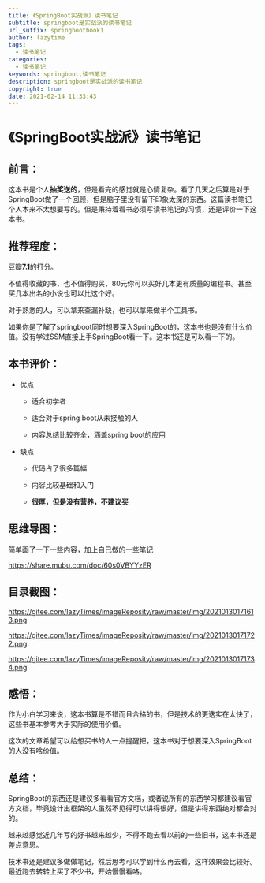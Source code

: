 ```yaml
---
title: 《SpringBoot实战派》读书笔记
subtitle: springboot是实战派的读书笔记
url_suffix: springbootbook1
author: lazytime
tags:
  - 读书笔记
categories:
  - 读书笔记
keywords: springboot,读书笔记
description: springboot是实战派的读书笔记
copyright: true
date: 2021-02-14 11:33:43
---
```


# 《SpringBoot实战派》读书笔记

## 前言：

这本书是个人**抽奖送的**，但是看完的感觉就是心情复杂。看了几天之后算是对于SpringBoot做了一个回顾，但是脑子里没有留下印象太深的东西。这篇读书笔记个人本来不太想要写的。但是秉持着看书必须写读书笔记的习惯，还是评价一下这本书。

<!-- more -->

## 推荐程度：

豆瓣**7.1**的打分。

不值得收藏的书，也不值得购买，80元你可以买好几本更有质量的编程书。甚至买几本出名的小说也可以比这个好。

对于熟悉的人，可以拿来查漏补缺，也可以拿来做半个工具书。

如果你是了解了springboot同时想要深入SpringBoot的，这本书也是没有什么价值。没有学过SSM直接上手SpringBoot看一下。这本书还是可以看一下的。

## 本书评价：

- 优点

  - 适合初学者

  - 适合对于spring boot从未接触的人

  - 内容总结比较齐全，涵盖spring boot的应用

- 缺点

  - 代码占了很多篇幅

  - 内容比较基础和入门

  - **很厚，但是没有营养，不建议买**

## 思维导图：

简单画了一下一些内容，加上自己做的一些笔记

https://share.mubu.com/doc/60s0VBYYzER

## 目录截图：

https://gitee.com/lazyTimes/imageReposity/raw/master/img/20210130171613.png

https://gitee.com/lazyTimes/imageReposity/raw/master/img/20210130171722.png

https://gitee.com/lazyTimes/imageReposity/raw/master/img/20210130171734.png

## 感悟：

作为小白学习来说，这本书算是不错而且合格的书，但是技术的更迭实在太快了，这些书基本参考大于实际的使用价值。

这次的文章希望可以给想买书的人一点提醒把，这本书对于想要深入SpringBoot的人没有啥价值。



## 总结：

SpringBoot的东西还是建议多看看官方文档，或者说所有的东西学习都建议看官方文档，毕竟设计出框架的人虽然不见得可以讲得很好，但是讲得东西绝对都会对的。

越来越感觉近几年写的好书越来越少，不得不跑去看以前的一些旧书，这本书还是差点意思。

技术书还是建议多做做笔记，然后思考可以学到什么再去看，这样效果会比较好。最近跑去转转上买了不少书，开始慢慢看咯。